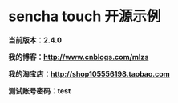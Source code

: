 # sencha touch 开源示例 #

**当前版本：2.4.0**

**我的博客：http://www.cnblogs.com/mlzs**

**我的淘宝店：http://shop105556198.taobao.com**

**测试账号密码：test**
